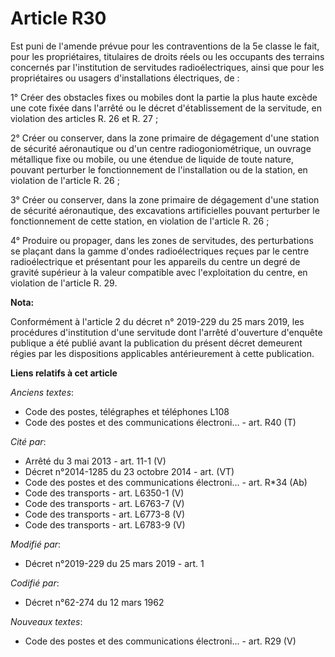 # Article R30

Est puni de l'amende prévue pour les contraventions de la 5e classe le fait, pour les propriétaires, titulaires de droits
réels ou les occupants des terrains concernés par l'institution de servitudes radioélectriques, ainsi que pour les
propriétaires ou usagers d'installations électriques, de :

1° Créer des obstacles fixes ou mobiles dont la partie la plus haute excède une cote fixée dans l'arrêté ou le décret
d'établissement de la servitude, en violation des articles R. 26 et R. 27 ;

2° Créer ou conserver, dans la zone primaire de dégagement d'une station de sécurité aéronautique ou d'un centre
radiogoniométrique, un ouvrage métallique fixe ou mobile, ou une étendue de liquide de toute nature, pouvant perturber le
fonctionnement de l'installation ou de la station, en violation de l'article R. 26 ;

3° Créer ou conserver, dans la zone primaire de dégagement d'une station de sécurité aéronautique, des excavations
artificielles pouvant perturber le fonctionnement de cette station, en violation de l'article R. 26 ;

4° Produire ou propager, dans les zones de servitudes, des perturbations se plaçant dans la gamme d'ondes radioélectriques
reçues par le centre radioélectrique et présentant pour les appareils du centre un degré de gravité supérieur à la valeur
compatible avec l'exploitation du centre, en violation de l'article R. 29.

**Nota:**

Conformément à l'article 2 du décret n° 2019-229 du 25 mars 2019, les procédures d'institution d'une servitude dont l'arrêté
d'ouverture d'enquête publique a été publié avant la publication du présent décret demeurent régies par les dispositions
applicables antérieurement à cette publication.

**Liens relatifs à cet article**

_Anciens textes_:

  - Code des postes, télégraphes et téléphones L108
  - Code des postes et des communications électroni... - art. R40 (T)

_Cité par_:

  - Arrêté du 3 mai 2013 - art. 11-1 (V)
  - Décret n°2014-1285 du 23 octobre 2014 - art. (VT)
  - Code des postes et des communications électroni... - art. R*34 (Ab)
  - Code des transports - art. L6350-1 (V)
  - Code des transports - art. L6763-7 (V)
  - Code des transports - art. L6773-8 (V)
  - Code des transports - art. L6783-9 (V)

_Modifié par_:

  - Décret n°2019-229 du 25 mars 2019 - art. 1

_Codifié par_:

  - Décret n°62-274 du 12 mars 1962

_Nouveaux textes_:

  - Code des postes et des communications électroni... - art. R29 (V)
